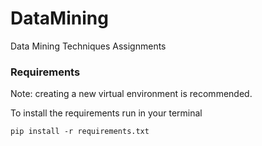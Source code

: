 # DataMining
Data Mining Techniques Assignments

### Requirements
Note: creating a new virtual environment is recommended.

To install the requirements run in your terminal

```
pip install -r requirements.txt 
```
